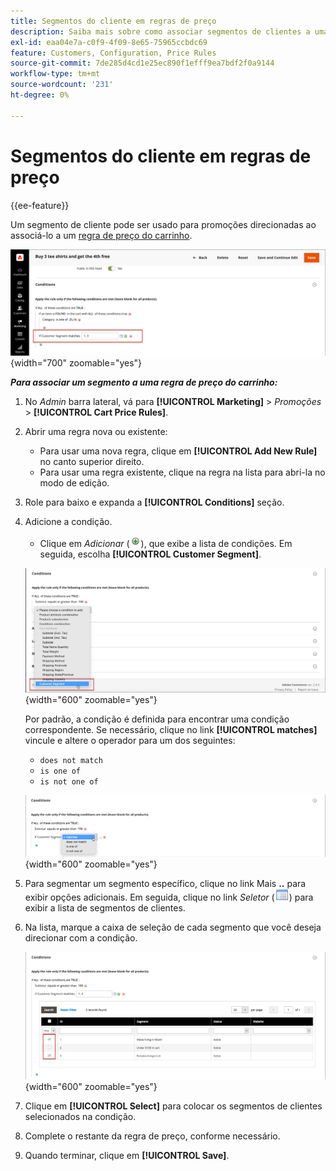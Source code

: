 ```yaml
---
title: Segmentos do cliente em regras de preço
description: Saiba mais sobre como associar segmentos de clientes a uma regra de preço de carrinho para poder definir promoções direcionadas para sua loja.
exl-id: eaa04e7a-c0f9-4f09-8e65-75965ccbdc69
feature: Customers, Configuration, Price Rules
source-git-commit: 7de285d4cd1e25ec890f1efff9ea7bdf2f0a9144
workflow-type: tm+mt
source-wordcount: '231'
ht-degree: 0%

---
```


# Segmentos do cliente em regras de preço

{{ee-feature}}

Um segmento de cliente pode ser usado para promoções direcionadas ao associá-lo a um [regra de preço do carrinho](../merchandising-promotions/price-rules-cart.md).

![Regra de preço do carrinho - segmento de cliente direcionado](assets/price-rule-cart-condition-segments.png){width="700" zoomable="yes"}

_**Para associar um segmento a uma regra de preço do carrinho:**_

1. No _Admin_ barra lateral, vá para **[!UICONTROL Marketing]** > _Promoções_ > **[!UICONTROL Cart Price Rules]**.

1. Abrir uma regra nova ou existente:

   * Para usar uma nova regra, clique em **[!UICONTROL Add New Rule]** no canto superior direito.
   * Para usar uma regra existente, clique na regra na lista para abri-la no modo de edição.

1. Role para baixo e expanda a **[!UICONTROL Conditions]** seção.

1. Adicione a condição.

   * Clique em _Adicionar_ (![Ícone de Lista](../assets/icon-add-green-circle.png)), que exibe a lista de condições. Em seguida, escolha **[!UICONTROL Customer Segment]**.

   ![Regra de preço do carrinho - adicionar condição de segmento de cliente](assets/condition-customer-segment.png){width="600" zoomable="yes"}

   Por padrão, a condição é definida para encontrar uma condição correspondente. Se necessário, clique no link **[!UICONTROL matches]** vincule e altere o operador para um dos seguintes:

   * `does not match`
   * `is one of`
   * `is not one of`

   ![Operador de condição](assets/price-rule-condition-customer-segment-operator.png){width="600" zoomable="yes"}

1. Para segmentar um segmento específico, clique no link Mais **..** para exibir opções adicionais. Em seguida, clique no link _Seletor_ (![Ícone de Lista](../assets/icon-list-chooser.png)) para exibir a lista de segmentos de clientes.

1. Na lista, marque a caixa de seleção de cada segmento que você deseja direcionar com a condição.

   ![Regra de preço do carrinho - lista do seletor de condições](assets/condition-segment-chooser-list.png){width="600" zoomable="yes"}

1. Clique em **[!UICONTROL Select]** para colocar os segmentos de clientes selecionados na condição.

1. Complete o restante da regra de preço, conforme necessário.

1. Quando terminar, clique em **[!UICONTROL Save]**.
